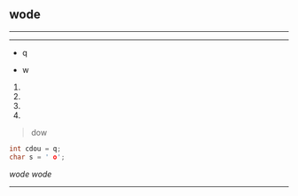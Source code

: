 ## wode
______________

************************
- q
* w
1.
2.
3.
5.

> dow
```c
int cdou = q;
char s = ' o';

```
*wode*
_wode_

________________________________
